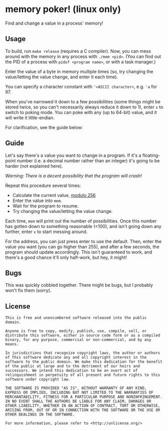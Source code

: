 # memory poker! (linux only)

Find and change a value in a process' memory!

## Usage

To build, run `make release` (requires a C compiler).
Now, you can mess around with the memory in any process
with `./mem <pid>`. (You can find out the PID of a process
with `pidof <program name>`, or with a task manager.)

Enter the value of a byte in memory multiple times
(so, try changing the value/letting the value change,
and enter it each time).

You can specify a character constant with `'<ASCII character>`, e.g.
`'a` for 97.

When you've narrowed it down to a few possibilities
(some things might be stored twice, so you can't necessarily
always reduce it down to 1), enter `x` to switch to poking mode.
You can poke with any (up to 64-bit) value, and it will
write it little-endian.

For clarification, see the guide below:

## Guide

Let's say there's a value you want to change in a program.
If it's a floating-point number (i.e. a
decimal number rather than an integer)
it's going to be harder (not explained here).

*Warning: There is a decent possibility that the program will crash!*

Repeat this procedure several times:
- Calculate the current value, [modulo 256](https://www.google.com/search?q=1329+mod+256)
- Enter the value into `mem`.
- Wait for the program to resume.
- Try changing the value/letting the value change.

Each time, `mem` will print out the number of possibilities. Once this
number has gotten down to something reasonable (<100), and isn't going
down any further, enter `x` to start messing around.

For the address, you can just press enter to use the default.
Then, enter the value you want (you can go higher than 255),
and after a few seconds, the program should update
accordingly.
This isn't guaranteed to work, and there's a good chance it'll only
half-work, but hey, it might!

## Bugs

This was quickly cobbled together. There might be
bugs, but I probably won't fix them (sorry).

## License

```
This is free and unencumbered software released into the public domain.

Anyone is free to copy, modify, publish, use, compile, sell, or
distribute this software, either in source code form or as a compiled
binary, for any purpose, commercial or non-commercial, and by any
means.

In jurisdictions that recognize copyright laws, the author or authors
of this software dedicate any and all copyright interest in the
software to the public domain. We make this dedication for the benefit
of the public at large and to the detriment of our heirs and
successors. We intend this dedication to be an overt act of
relinquishment in perpetuity of all present and future rights to this
software under copyright law.

THE SOFTWARE IS PROVIDED "AS IS", WITHOUT WARRANTY OF ANY KIND,
EXPRESS OR IMPLIED, INCLUDING BUT NOT LIMITED TO THE WARRANTIES OF
MERCHANTABILITY, FITNESS FOR A PARTICULAR PURPOSE AND NONINFRINGEMENT.
IN NO EVENT SHALL THE AUTHORS BE LIABLE FOR ANY CLAIM, DAMAGES OR
OTHER LIABILITY, WHETHER IN AN ACTION OF CONTRACT, TORT OR OTHERWISE,
ARISING FROM, OUT OF OR IN CONNECTION WITH THE SOFTWARE OR THE USE OR
OTHER DEALINGS IN THE SOFTWARE.

For more information, please refer to <http://unlicense.org/>
```
